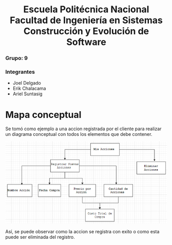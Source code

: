 <h1 align="center">
    Escuela Politécnica Nacional<br>
    Facultad de Ingeniería en Sistemas<br>
    Construcción y Evolución de Software<br>
    
</h1>

### Grupo: 9

### Integrantes
- Joel Delgado
- Erik Chalacama
- Ariel Suntasig


# Mapa conceptual
Se tomó como ejemplo a una accion registrada por el cliente para realizar un diagrama conceptual con todos los elementos que debe contener. 

![Mapa Conceptual](assets/ConceptualMap.png)

Así, se puede observar como la accion se registra con exito o como esta puede ser eliminada del registro. 